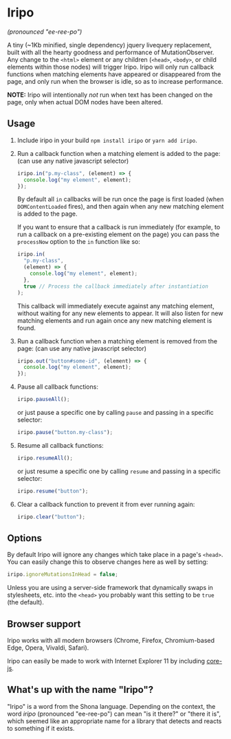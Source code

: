 # Iripo

_(pronounced "ee-ree-po")_

A tiny (~1Kb minified, single dependency) jquery livequery replacement, built with all the hearty goodness and performance of MutationObserver. Any change to the `<html>` element or any children (`<head>`, `<body>`, or child elements within those nodes) will trigger Iripo. Iripo will only run callback functions when matching elements have appeared or disappeared from the page, and only run when the browser is idle, so as to increase performance.

**NOTE:** Iripo will intentionally _not_ run when text has been changed on the page, only when actual DOM nodes have been altered.

## Usage

1. Include iripo in your build `npm install iripo` or `yarn add iripo`.

2. Run a callback function when a matching element is added to the page: (can use any native javascript selector)

   ```javascript
   iripo.in("p.my-class", (element) => {
     console.log("my element", element);
   });
   ```

   By default all `in` callbacks will be run once the page is first loaded (when `DOMContentLoaded` fires), and then again when any new matching element is added to the page.

   If you want to ensure that a callback is run immediately (for example, to run a callback on a pre-existing element on the page) you can pass the `processNow` option to the `in` function like so:

   ```javascript
   iripo.in(
     "p.my-class",
     (element) => {
       console.log("my element", element);
     },
     true // Process the callback immediately after instantiation
   );
   ```

   This callback will immediately execute against any matching element, without waiting for any new elements to appear. It will also listen for new matching elements and run again once any new matching element is found.

3. Run a callback function when a matching element is removed from the page: (can use any native javascript selector)

   ```javascript
   iripo.out("button#some-id", (element) => {
     console.log("my element", element);
   });
   ```

4. Pause all callback functions:

   ```javascript
   iripo.pauseAll();
   ```

   or just pause a specific one by calling `pause` and passing in a specific selector:

   ```javascript
   iripo.pause("button.my-class");
   ```

5. Resume all callback functions:

   ```javascript
   iripo.resumeAll();
   ```

   or just resume a specific one by calling `resume` and passing in a specific selector:

   ```javascript
   iripo.resume("button");
   ```

6. Clear a callback function to prevent it from ever running again:

   ```javascript
   iripo.clear("button");
   ```

## Options

By default Iripo will ignore any changes which take place in a page's `<head>`. You can easily change this to observe changes here as well by setting:

```javascript
iripo.ignoreMutationsInHead = false;
```

Unless you are using a server-side framework that dynamically swaps in stylesheets, etc. into the `<head>` you probably want this setting to be `true` (the default).

## Browser support

Iripo works with all modern browsers (Chrome, Firefox, Chromium-based Edge, Opera, Vivaldi, Safari).

Iripo can easily be made to work with Internet Explorer 11 by including [core-js](https://github.com/zloirock/core-js).

## What's up with the name "Iripo"?

"Iripo" is a word from the Shona language. Depending on the context, the word _iripo_ (pronounced "ee-ree-po") can mean "is it there?" or "there it is", which seemed like an appropriate name for a library that detects and reacts to something if it exists.
